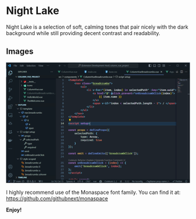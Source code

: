 # Night Lake

Night Lake is a selection of soft, calming tones that pair nicely with the dark background while still providing decent contrast and readability.

## Images

![Alt text](images/image.png)

I highly recommend use of the Monaspace font family. You can find it at: https://github.com/githubnext/monaspace

**Enjoy!**

